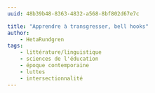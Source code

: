 ```yaml
---
uuid: 48b39b48-8363-4832-a568-8bf802d67e7c

title: "Apprendre à transgresser, bell hooks"
author: 
    - HetaRundgren
tags:
    - littérature/linguistique
    - sciences de l'éducation
    - époque contemporaine
    - luttes
    - intersectionnalité
---
```

